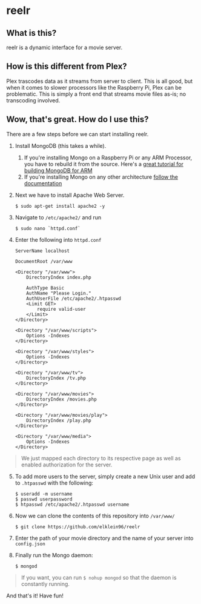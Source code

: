 # reelr

## What is this?

reelr is a dynamic interface for a movie server. 

## How is this different from Plex?

Plex trascodes data as it streams from server to client. This is all good, but when it comes to slower processors like the Raspberry Pi, Plex can be problematic.  This is simply a front end that streams movie files as-is; no transcoding involved.

## Wow, that's great. How do I use this?

There are a few steps before we can start installing reelr.

1. Install MongoDB (this takes a while).
	1. If you're installing Mongo on a Raspberry Pi or any ARM Processor, you have to rebuild it from the source.
		Here's a [great tutorial for building MongoDB for ARM](https://mongopi.wordpress.com/2012/11/25/installation/)
	2. If you're installing Mongo on any other architecture [follow the documentation](http://docs.mongodb.org/manual/installation/)
2. Next we have to install Apache Web Server.

	```
	$ sudo apt-get install apache2 -y
	```

3. Navigate to `/etc/apache2/` and run

	```
	$ sudo nano `httpd.conf`
	```

4. Enter the following into `httpd.conf`

	```
	ServerName localhost

	DocumentRoot /var/www

	<Directory "/var/www">
	    DirectoryIndex index.php

	    AuthType Basic
	    AuthName "Please Login."
	    AuthUserFile /etc/apache2/.htpasswd
	    <Limit GET>
	        require valid-user
	    </Limit>
	</Directory>

	<Directory "/var/www/scripts">
	    Options -Indexes
	</Directory>

	<Directory "/var/www/styles">
	    Options -Indexes
	</Directory>

	<Directory "/var/www/tv">
	    DirectoryIndex /tv.php
	</Directory>

	<Directory "/var/www/movies">
	    DirectoryIndex /movies.php
	</Directory>

	<Directory "/var/www/movies/play">
	    DirectoryIndex /play.php
	</Directory>

	<Directory "/var/www/media">
	    Options -Indexes
	</Directory>
	```

> We just mapped each directory to its respective page as well as enabled authorization for the server.

5. To add more users to the server, simply create a new Unix user and add to `.htpasswd` with the following:

	```
	$ useradd -m username
	$ passwd userpassword
	$ htpasswd /etc/apache2/.htpasswd username
	```

6. Now we can clone the contents of this repository into `/var/www/`

	```
	$ git clone https://github.com/elklein96/reelr
	```

7. Enter the path of your movie directory and the name of your server into `config.json`

8. Finally run the Mongo daemon:

	```
	$ mongod
	```
	
> If you want, you can run `$ nohup mongod` so that the daemon is constantly running.

And that's it! Have fun!